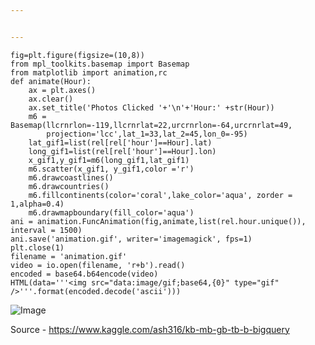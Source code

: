 ```yaml
---


---
```


<pre class=" language-python"><code class="prism  language-python">fig<span class="token operator">=</span>plt<span class="token punctuation">.</span>figure<span class="token punctuation">(</span>figsize<span class="token operator">=</span><span class="token punctuation">(</span><span class="token number">10</span><span class="token punctuation">,</span><span class="token number">8</span><span class="token punctuation">)</span><span class="token punctuation">)</span>
<span class="token keyword">from</span> mpl_toolkits<span class="token punctuation">.</span>basemap <span class="token keyword">import</span> Basemap
<span class="token keyword">from</span> matplotlib <span class="token keyword">import</span> animation<span class="token punctuation">,</span>rc
<span class="token keyword">def</span> <span class="token function">animate</span><span class="token punctuation">(</span>Hour<span class="token punctuation">)</span><span class="token punctuation">:</span>
    ax <span class="token operator">=</span> plt<span class="token punctuation">.</span>axes<span class="token punctuation">(</span><span class="token punctuation">)</span>
    ax<span class="token punctuation">.</span>clear<span class="token punctuation">(</span><span class="token punctuation">)</span>
    ax<span class="token punctuation">.</span>set_title<span class="token punctuation">(</span><span class="token string">'Photos Clicked '</span><span class="token operator">+</span><span class="token string">'\n'</span><span class="token operator">+</span><span class="token string">'Hour:'</span> <span class="token operator">+</span><span class="token builtin">str</span><span class="token punctuation">(</span>Hour<span class="token punctuation">)</span><span class="token punctuation">)</span>
    m6 <span class="token operator">=</span> Basemap<span class="token punctuation">(</span>llcrnrlon<span class="token operator">=</span><span class="token operator">-</span><span class="token number">119</span><span class="token punctuation">,</span>llcrnrlat<span class="token operator">=</span><span class="token number">22</span><span class="token punctuation">,</span>urcrnrlon<span class="token operator">=</span><span class="token operator">-</span><span class="token number">64</span><span class="token punctuation">,</span>urcrnrlat<span class="token operator">=</span><span class="token number">49</span><span class="token punctuation">,</span>
        projection<span class="token operator">=</span><span class="token string">'lcc'</span><span class="token punctuation">,</span>lat_1<span class="token operator">=</span><span class="token number">33</span><span class="token punctuation">,</span>lat_2<span class="token operator">=</span><span class="token number">45</span><span class="token punctuation">,</span>lon_0<span class="token operator">=</span><span class="token operator">-</span><span class="token number">95</span><span class="token punctuation">)</span>
    lat_gif1<span class="token operator">=</span><span class="token builtin">list</span><span class="token punctuation">(</span>rel<span class="token punctuation">[</span>rel<span class="token punctuation">[</span><span class="token string">'hour'</span><span class="token punctuation">]</span><span class="token operator">==</span>Hour<span class="token punctuation">]</span><span class="token punctuation">.</span>lat<span class="token punctuation">)</span>
    long_gif1<span class="token operator">=</span><span class="token builtin">list</span><span class="token punctuation">(</span>rel<span class="token punctuation">[</span>rel<span class="token punctuation">[</span><span class="token string">'hour'</span><span class="token punctuation">]</span><span class="token operator">==</span>Hour<span class="token punctuation">]</span><span class="token punctuation">.</span>lon<span class="token punctuation">)</span>
    x_gif1<span class="token punctuation">,</span>y_gif1<span class="token operator">=</span>m6<span class="token punctuation">(</span>long_gif1<span class="token punctuation">,</span>lat_gif1<span class="token punctuation">)</span>
    m6<span class="token punctuation">.</span>scatter<span class="token punctuation">(</span>x_gif1<span class="token punctuation">,</span> y_gif1<span class="token punctuation">,</span>color <span class="token operator">=</span><span class="token string">'r'</span><span class="token punctuation">)</span> 
    m6<span class="token punctuation">.</span>drawcoastlines<span class="token punctuation">(</span><span class="token punctuation">)</span>
    m6<span class="token punctuation">.</span>drawcountries<span class="token punctuation">(</span><span class="token punctuation">)</span>
    m6<span class="token punctuation">.</span>fillcontinents<span class="token punctuation">(</span>color<span class="token operator">=</span><span class="token string">'coral'</span><span class="token punctuation">,</span>lake_color<span class="token operator">=</span><span class="token string">'aqua'</span><span class="token punctuation">,</span> zorder <span class="token operator">=</span> <span class="token number">1</span><span class="token punctuation">,</span>alpha<span class="token operator">=</span><span class="token number">0.4</span><span class="token punctuation">)</span>
    m6<span class="token punctuation">.</span>drawmapboundary<span class="token punctuation">(</span>fill_color<span class="token operator">=</span><span class="token string">'aqua'</span><span class="token punctuation">)</span>
ani <span class="token operator">=</span> animation<span class="token punctuation">.</span>FuncAnimation<span class="token punctuation">(</span>fig<span class="token punctuation">,</span>animate<span class="token punctuation">,</span><span class="token builtin">list</span><span class="token punctuation">(</span>rel<span class="token punctuation">.</span>hour<span class="token punctuation">.</span>unique<span class="token punctuation">(</span><span class="token punctuation">)</span><span class="token punctuation">)</span><span class="token punctuation">,</span> interval <span class="token operator">=</span> <span class="token number">1500</span><span class="token punctuation">)</span>    
ani<span class="token punctuation">.</span>save<span class="token punctuation">(</span><span class="token string">'animation.gif'</span><span class="token punctuation">,</span> writer<span class="token operator">=</span><span class="token string">'imagemagick'</span><span class="token punctuation">,</span> fps<span class="token operator">=</span><span class="token number">1</span><span class="token punctuation">)</span>
plt<span class="token punctuation">.</span>close<span class="token punctuation">(</span><span class="token number">1</span><span class="token punctuation">)</span>
filename <span class="token operator">=</span> <span class="token string">'animation.gif'</span>
video <span class="token operator">=</span> io<span class="token punctuation">.</span><span class="token builtin">open</span><span class="token punctuation">(</span>filename<span class="token punctuation">,</span> <span class="token string">'r+b'</span><span class="token punctuation">)</span><span class="token punctuation">.</span>read<span class="token punctuation">(</span><span class="token punctuation">)</span>
encoded <span class="token operator">=</span> base64<span class="token punctuation">.</span>b64encode<span class="token punctuation">(</span>video<span class="token punctuation">)</span>
HTML<span class="token punctuation">(</span>data<span class="token operator">=</span><span class="token triple-quoted-string string">'''&lt;img src="data:image/gif;base64,{0}" type="gif" /&gt;'''</span><span class="token punctuation">.</span><span class="token builtin">format</span><span class="token punctuation">(</span>encoded<span class="token punctuation">.</span>decode<span class="token punctuation">(</span><span class="token string">'ascii'</span><span class="token punctuation">)</span><span class="token punctuation">)</span><span class="token punctuation">)</span>
</code></pre>
<p><img src="https://i.imgur.com/fIQk6jy.gif" alt="Image"></p>
<p>Source - 	<a href="https://www.kaggle.com/ash316/kb-mb-gb-tb-b-bigquery">https://www.kaggle.com/ash316/kb-mb-gb-tb-b-bigquery</a></p>

